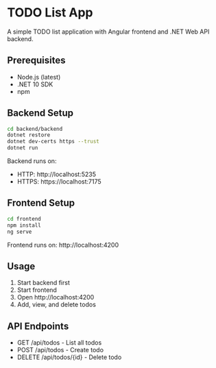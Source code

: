 # TODO List App

A simple TODO list application with Angular frontend and .NET Web API backend.

## Prerequisites

- Node.js (latest)
- .NET 10 SDK
- npm

## Backend Setup

```bash
cd backend/backend
dotnet restore
dotnet dev-certs https --trust
dotnet run
```

Backend runs on:
- HTTP: http://localhost:5235
- HTTPS: https://localhost:7175

## Frontend Setup

```bash
cd frontend
npm install
ng serve
```

Frontend runs on: http://localhost:4200

## Usage

1. Start backend first
2. Start frontend
3. Open http://localhost:4200
4. Add, view, and delete todos

## API Endpoints

- GET /api/todos - List all todos
- POST /api/todos - Create todo
- DELETE /api/todos/{id} - Delete todo